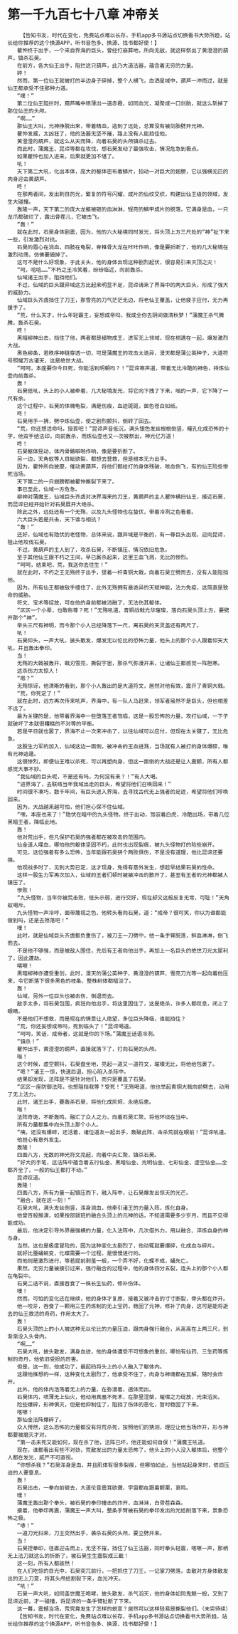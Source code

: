 # 第一千九百七十八章 冲帝关
        【告知书友，时代在变化，免费站点难以长存，手机app多书源站点切换看书大势所趋，站长给你推荐的这个换源APP，听书音色多、换源、找书都好使！】
       瞿忡终于出手，一个来自界海的巨头，曾经打崩葬地，所向无敌，就这样祭出了黄澄澄的葫芦，镇杀石昊。
       在前方，各大仙王出手，阻拦这只葫芦，此乃大道法器，蕴含着无穷的力量。
       砰！
       然而，第一位仙王就被打的半边身子碎掉，整个人横飞，血洒星域中，葫芦一冲而过，就是仙王都承受不住那种力道。
       “噗！”
       第二位仙王阻拦时，葫芦嘴中喷薄出一道赤霞，如同血光，凝聚成一口剑胎，就这么斩掉了那位仙王的头颅。
       “啊……”
       那仙王大叫，元神挣脱出来，带着精血，逃到了远处，总算没有被剑胎劈开元神。
       瞿忡发威，太凶狂了，他的法器无坚不摧，路上没有人能挡住他。
       黄澄澄的葫芦，就这么从天而降，向着石昊的头颅镇杀过去。
       而此时，蒲魔王、昆谛等都在攻伐，想石昊发动了最强攻击，情况危急到极点。
       如果瞿忡也加入进来，后果就更加不堪了。
       吼！
       天下第二大吼，化出本体，庞大的躯体密布着鳞片，拍动一对巨大的翅膀，它以强横无匹的肉身迎击黄葫芦。
       咚！
       在那两者间，发出刺目的光，繁复的符号闪耀，成片的仙纹交织，构建出仙王级的领域，发生大碰撞。
       轰隆一声，天下第二的庞大龙躯被砸的血淋淋，锃亮的鳞甲成片的脱落，它满身是血，一只龙爪都破烂了，露出骨茬儿，它被击飞。
       “轰！”
       就在此时，石昊身体剧震，因为，他的六大秘境同时发光，将头顶上方三尺处的“神”扯下来一些，引发激烈对抗。
       石昊的眉心在淌血，四肢在龟裂，脊椎骨大龙在咔咔作响，像是要折断了，他的几大秘境在激烈动荡，仿佛要毁掉了。
       这可不是什么好现象，于此关头，他的身体出现这种剧烈起伏，很容易引来灭顶之灾！
       “呵，哈哈……”不朽之王冷笑着，纷纷临近，向前轰杀。
       仙域诸王出手，阻挡他们。
       不过，仙域的巨头跟异域这方比起来明显不足，昆谛请来了界海中的两大巨头，形成了强大的威胁力。
       仙域巨头齐虞挡住了刀王，那雪亮的刀气茫茫无边，将老仙王覆盖，让他疲于应付，无力再援手了。
       “荒，什么天才，什么年轻霸主，妄想成帝吗，我成全你去阴间做清秋梦！”蒲魔王杀气腾腾，轰杀石昊。
       咚！
       黑暗柳神出击，挡住了他，两者都是植物成王，进军无上领域，现在相遇在一起，爆发激烈大战。
       黑色柳条，若秩序神链穿透一切，可是蒲魔王的攻击太诡异，漫天都是蒲公英种子，大道符号照耀万古诸天，这是绝世大战。
       “呵呵，本座要你今日死，你能活到明朝吗？！”昆谛寒声道，带着无比冷酷的神色，持炼仙壶向前轰杀。
       轰！
       石昊低吼，头上的小人被牵着，几大秘境发光，将它向下拽了下来，嗡的一声，它下降了一尺有余。
       这个过程中，石昊的体魄龟裂，满是伤痕，血迹斑斑，面色苍白如纸。
       咚！
       石昊用手一拂，劈中炼仙壶，使之剧烈颤抖，倒转了回去。
       “荒，你还想活命吗，授首吧！”昆谛声音低沉，满头银色发丝根根倒竖，瞳孔化成恐怖的十字，他双手结法印，向前轰杀，而炼仙壶也又一次被祭出，神光亿万道！
       咚！
       石昊躯体摇动，体内骨骼噼啪作响，像是要折断了。
       另一边，天角蚁等人目眦欲裂，都想去营救，但是根本无力出手。
       因为，瞿忡所向披靡，催动黄葫芦，将他们都给打的身体残破，咳血倒飞，有的仙王险些惨死当场。
       天下第二的一只翅膀都被瞿忡撕裂下来了。
       事已至此，仙域一方危急。
       柳神对蒲魔王，仙域巨头齐虞对决界海来的刀王，黄葫芦的主人瞿忡横扫仙王，接近石昊，而昆谛已经开始针对石昊展开大绝杀。
       除此之外，远处还有一个无殇，以及九头怪物也在蛰伏，带着冷冽之色看着。
       六大巨头若是共击，天下谁与相抗？
       “轰！”
       还好，仙域也有隐伏的老怪物，总体来说，跟异域是平衡的，有一尊巨头出现，迎向昆谛，阻止他攻伐石昊。
       不过，黄葫芦的主人到了，攻杀石昊，不断镇压，情况依旧危急。
       至于其他仙王跟不朽之王间，早已厮杀起来，这里王血飞溅，无比的惨烈。
       “呵呵，结束吧，荒，我送你去往生！”
       就在此时，不朽之王无殇终于出手，提着一杆青铜大戟，向着石昊立劈而去，没有人能阻挡他。
       因为，所有仙王都被敌手缠住了，此外无殇拥有最诡异的天赋神能，法力免疫，这简直是致命的威胁。
       符文、宝术等绽放，可在他的身前都被消融了，无法伤其躯体。
       “区区一个小辈，也敢称尊？死！”无殇吼道，青铜战戟光华璀璨，落向石昊头顶上方，要劈开那个“神”。
       举头三尺有神明，而今那个小人已经降落下一尺，离石昊的天灵盖还有两尺了。
       吼！
       石昊仰头，一声大吼，披头散发，爆发无以伦比的恐怖力量，他头上的那个小人跟着仰天大吼，并且轰出拳印。
       当！
       无殇的大戟被轰开，戟刃雪亮，撕裂宇宙，那杀气弥漫开来，让诸仙王都感觉一阵胆寒。
       这杀伤力太惊人！
       “嗯？”
       无殇惊讶，他清晰的看到，那个小人轰出的是大道符文，居然对他有效，震开了青铜大戟。
       “荒，你死定了！”
       就在此时，远方再次传来吼声，界海中，有一队人马赶来，领军者虽然不是巨头，但也相差不远了。
       最为关键的是，他带着界海中一些堕落王者驾临，这是一股恐怖的力量，攻打仙域，一下子就破坏了本就很糟糕的不对等的平衡。
       若是平日就也罢了，界海不止一次来冲击了，以往仙域可以应付，但现在太关键了，无比危急。
       这股生力军的加入，仙域这边一面倒，被冲击的王血迸溅，当场就有人被打的身体爆碎，唯有元神逃遁。
       这很惨烈，即便仙王难以杀死，可以再塑肉身，但这一面倒的大战还是让人震颤，所有人都感觉大事不妙。
       “我仙域的巨头呢，不是还有吗，为何没有来？！”有人大喝。
       “进界海了，去联络当年我域出走的巨头，希望将他们召唤回来！”
       时间很不凑巧，数千年间，有巨头进入界海，去寻找古代无上强者的足迹，希望将他们呼唤回来。
       因为，大战越来越可怕，他们担心保不住仙域。
       “嘿，本座也来了！”隐伏在暗中的九头怪物，终于出动，驾驭着白虎，冷酷出场，带着几位黑暗王者，降临此地。
       轰！
       他对荒出手，但凡保护石昊的强者都在被攻击的范围内。
       仙金道人喋血，哪怕他的躯体坚固不朽，此时也出现裂痕，被九头怪物打的险些崩开。
       可见，这位强者有多么恐怖，当年能跟石昊拼个两败俱伤，不是没有道理，他比昆谛还要强。
       他观战多时了，见到大势已定，这才现身，免得有意外发生，想趁早结果石昊的性命。
       这样一股生力军再次加入，仙域的王者们顿时被被冲击的散开了，甚至有王者的元神都被人镇压了。
       惨败！
       “九头怪物，当年你被荒击败，低头示弱，进行交好，现在却又这般反复无常，可耻！”天角蚁喝斥。
       九头怪物一声冷哼，面带蔑视之色，他转头看向石昊，道：“成帝？很可笑，你以为谁都能做到吗，还是去殒落吧！”
       噗！
       此时，就是仙域巨头齐虞都负重伤了，被刀王一刀劈中，他一条手臂脱落，鲜血淋淋，倒飞而去。
       不是他不够强，而是被敌人围住，先后有王者向他出手，再加上一名巨头的绝世刀光太犀利了，因此遭劫。
       喀嚓！
       黑暗柳神亦遭受重创，此时，漫天的蒲公英种子、黄澄澄的葫芦、雪亮刀光等一起向着他压来，令它断落下很多黑色的枝条，整株树体都暗淡了。
       轰！
       仙域，另外一位巨头也被击伤，倒退而去。
       敌手太多，将石昊包围，疯狂向他出手，将这里困住了，这是绝杀，许多人都叹息，闭上了眼睛。
       不是他们不想救，而是现在的情景让人绝望，多位巨头降临，谁能挡住？
       “荒，你还妄想成帝吗，死到临头了！”昆谛喝道。
       “呵呵，笑话，成帝者，这就是你的下场。”蒲魔王话语冷冽。
       “镇杀！”
       瞿忡出手，黄澄澄的葫芦，直接就落下了，打向石昊的头颅。
       嗡！
       这个时候，虚空颤抖，石昊盘坐地，亮起一道又一道符文，璀璨无比，将他给包裹了。
       “嗯？”诸王一惊，快速后退，担心陷入杀阵中。
       结果却发现，法阵是不是针对他们，而只是覆盖了石昊。
       “区区一座防御法阵，也想阻挡我等？受死！”无殇喝道，他也举起青铜大戟向前劈去，动用了无上法力。
       此时，诸王出手，要轰杀石昊，将他化成灰烬，永绝后患。
       嗡！
       法阵奇诡，不断轰鸣，融汇了众人之力，向着石昊汇聚，将他环绕在当中。
       所有力量都集中向头顶上那个小人。
       “咦，还没有爆碎，还活着，诸位道友一起出手，轰破此阵，击杀荒就在眼前！”昆谛吼道。
       他担心有意外发生。
       轰隆！
       四面八方，无数的神光符文亮起，向着中央汇聚，镇杀石昊。
       “好大的手笔，这法阵中蕴含着五行仙金、黑暗仙金、光明仙金、七彩仙金、虚空仙金……全都齐全了，一般的仙王都打不动。”
       昆谛叹道。
       轰隆！
       四面八方，所有力量一起镇压而下，融入阵中，让石昊爆发出惊天的光芒。
       “融合，就在这一刻！”
       石昊大吼，满头发丝倒竖，浑身淌血，他牵引诸王的力量入阵，炼化自身。
       他曾百般推演，如果按部就班的融合头顶上的元神的话，不知道需要多少岁月，而且不见得能成功。
       最后，他决定引导外界最强横的力量，化入法阵中，几次借外力，用以融合、淬炼自身的神与身。
       当然，这也是极度冒险的，因为这种变化太剧烈了，他动辄就要爆碎，化成血与碎片。
       就好比蚕蛹蜕变，化蝶需要一个过程，是慢慢进行的。
       而他则是激烈进行，等若提前剥茧一般，一个弄不好，化蝶不成，蛹先亡。
       果然，无穷力量被接引过来，强行融合的过程中，他的身体四分五裂，连头上的那个小人都在龟裂中。
       石昊二话不说，直接吞食了一株长生仙药，修补伤体。
       噗！
       然而，可怕的变化还在继续，他的身体才复原，接着又被冲击的寸寸断裂，骨头都在炸开。
       他一咬牙，吞食了一颗用三生药炼制的无上宝药，稳固了元神，修补了肉身，这可是能将逝去的仙王救活的奇药，作用太大了。
       轰！
       石昊头顶的上的小人被这种无以伦比的力量压迫，跟肉身强行融合，从高高在上两三尺，到渐渐没入头骨内。
       “啊……”
       石昊大吼，披头散发，满身血迹，他的身体遭受不可想象的重创，哪怕有仙药、三生药等炼制的奇丹，他依旧受损的厉害。
       但是，这一刻，他成功了，最起码将头上的小人融入了躯体内。
       这跟他推想的一样，这种变化太剧烈了，他承受不住了，肉身与神魂都在瓦解，随时会炸开。
       此外，他的体内浩荡着无上的力量，在弥漫着，透体而出。
       石昊体内，喷薄无上仙火，他动用真凰不死术，在那里涅槃，璀璨之力绽放，光束滔天。
       险些爆碎，形神俱灭，但是他抑制住了，阻挡了伤体的恶化，暂时稳固了下来。
       喀嚓！
       那仙金法阵爆碎了。
       众人愕然，这么恐怖的力量都没有将荒杀死，按照他们的猜测，理应让他当场炸开，形与神都要被磨灭才对。
       “第一击未死又能如何，现在杀了他，法阵已坏，他还能如何自保！”蒲魔王吼道。
       现在，谁都看出有些不对劲，荒散发出的力量太恐怖了，他头上的小人没入躯体后，他整个人都在发光，威严不可直视。
       “你想杀我？”石昊浑身是血，并且肌体有很多裂痕，但哪怕如此，当他站起身来时，依旧压迫的人要窒息。
       轰！
       石昊出击，一拳向前砸去，大道伦音震耳欲聋，宇宙都在跟着颤栗，哀鸣。
       噗！
       蒲魔王轰出那个拳头，被石昊的拳印撞击的炸开，血淋淋，白骨茬森森。
       接着，他拳印再震，蒲魔王一声大叫，整条手臂被石昊的拳印发出的光给削落下来，景象恐怖之极。
       “哧！”
       一道刀光扫来，刀王突然出手，袭杀石昊的头颅，要立劈开来。
       当！
       石昊捏拳印，径直迎击而上，无坚不摧，挡住了仙王法器，同时拳头轻震，喀嚓一声，那柄无上法刀就这么的折断了，被石昊生生震裂成三截！
       这一刻，所有人都骇然！
       在人们吃惊的目光中，石昊突兀前行，一把抓住了刀王，一记掌刀劈落，击散对方身体散发出的无上刀意，将其头颅给割裂下来，血光冲天。
       “吼！”
       石昊一声大吼，如同盖世魔王咆哮，披头散发，杀气滔天，他的身体如同鬼魅一般，又到了昆谛近前，才一碰撞，将昆谛的一条手臂扯断了下来。
       这一幕，震撼当场，荒究竟发生了怎样的蜕变？居然可以这样轻易是撕裂他们。（未完待续）
       【告知书友，时代在变化，免费站点难以长存，手机app多书源站点切换看书大势所趋，站长给你推荐的这个换源APP，听书音色多、换源、找书都好使！】
